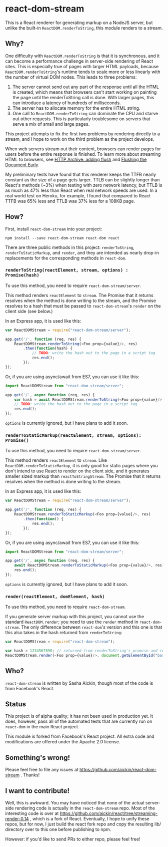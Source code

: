 # react-dom-stream

This is a React renderer for generating markup on a NodeJS server, but unlike the built-in `ReactDOM.renderToString`, this module renders to a stream.

## Why?

One difficulty with `ReactDOM.renderToString` is that it is synchronous, and it can become a performance challenge in server-side rendering of React sites. This is especially true of pages with larger HTML payloads, because `ReactDOM.renderToString`'s runtime tends to scale more or less linearly with the number of virtual DOM nodes. This leads to three problems:

1) The server cannot send out any part of the response until all the HTML is created, which means that browsers can't start working on painting the page until the renderToString call is done. With larger pages, this can introduce a latency of hundreds of milliseconds.
2) The server has to allocate memory for the entire HTML string.
3) One call to `ReactDOM.renderToString` can dominate the CPU and starve out other requests. This is particularly troublesome on servers that serve a mix of small and large pages.


This project attempts to fix the first two problems by rendering directly to a stream, and I hope to work on the third problem as the project develops.

When web servers stream out their content, browsers can render pages for users before the entire response is finished. To learn more about streaming HTML to browsers, see [HTTP Archive: adding flush](http://www.stevesouders.com/blog/2013/01/31/http-archive-adding-flush/) and [Flushing the Document Early](http://www.stevesouders.com/blog/2009/05/18/flushing-the-document-early/).

My preliminary tests have found that this renderer keeps the TTFB nearly constant as the size of a page gets larger. TTLB can be slightly longer than React's methods (~3%) when testing with zero network latency, but TTLB is as much as 47% less than React when real network speeds are used. In a real world test on Heroku, for example, I found that compared to React TTFB was 65% less and TTLB was 37% less for a 108KB page.

## How?

First, install `react-dom-stream` into your project:

```
npm install --save react-dom-stream react-dom react
```

There are three public methods in this project: `renderToString`, `renderToStaticMarkup`, and `render`, and they are intended as nearly drop-in replacements for the corresponding methods in `react-dom`. 

### `renderToString(reactElement, stream, options) : Promise(hash)`

To use this method, you need to require `react-dom-stream/server`.

This method renders `reactElement` to `stream`. The Promise that it returns resolves when the method is done writing to the stream, and the Promise resolves to a hash that must be passed to `react-dom-stream`'s `render` on the client side (see below.)

In an Express app, it is used like this:

```javascript
var ReactDOMStream = require("react-dom-stream/server");

app.get('/', function (req, res) {
	ReactDOMStream.renderToString(<Foo prop={value}/>, res)
		.then(function(hash) {
			// TODO: write the hash out to the page in a script tag
			res.end();
		});
});
```

Or, if you are using async/await from ES7, you can use it like this:

```javascript
import ReactDOMStream from "react-dom-stream/server";

app.get('/', async function (req, res) {
	var hash = await ReactDOMStream.renderToString(<Foo prop={value}/>, res);
	// TODO: write the hash out to the page in a script tag
	res.end();
});
```

`options` is currently ignored, but I have plans to add it soon.

### `renderToStaticMarkup(reactElement, stream, options): Promise()`

To use this method, you need to require `react-dom-stream/server`.

This method renders `reactElement` to `stream`. Like `ReactDOM.renderToStaticMarkup`, it is only good for static pages where you don't intend to use React to render on the client side, and it generates smaller sized markup than `reactToStringStream`. The Promise that it returns resolves when the method is done writing to the stream.

In an Express app, it is used like this:

```javascript
var ReactDOMStream = require("react-dom-stream/server");

app.get('/', function (req, res) {
	ReactDOMStream.renderToStaticMarkup(<Foo prop={value}/>, res)
		.then(function() {
			res.end();
		});
});
```

Or, if you are using async/await from ES7, you can use it like this:

```javascript
import ReactDOMStream from "react-dom-stream/server";

app.get('/', async function (req, res) {
	await ReactDOMStream.renderToStaticMarkup(<Foo prop={value}/>, res);
	res.end();
});
```

`options` is currently ignored, but I have plans to add it soon.

### `render(reactElement, domElement, hash)`

To use this method, you need to require `react-dom-stream`.

If you generate server markup with this project, you cannot use the standard `ReactDOM.render`; you need to use the `render` method in `react-dom-stream`. The only difference between `react-dom`'s version and this one is that this also takes in the hash returned from `renderToString`:

```javascript
var ReactDOMStream = require("react-dom-stream");

var hash = 1234567890; // returned from renderToString's promise and read out into the page
ReactDOMStream.render(<Foo prop={value}/>, document.getElementById("bar"), hash);
```

## Who?

`react-dom-stream` is written by Sasha Aickin, though most of the code is from Facebook's React.

## Status

This project is of alpha quality; it has not been used in production yet. It does, however, pass all of the automated tests that are currently run on `react-dom` in the main React project.

This module is forked from Facebook's React project. All extra code and modifications are offered under the Apache 2.0 license.

## Something's wrong!

Please feel free to file any issues at https://github.com/aickin/react-dom-stream . Thanks!

## I want to contribute!

Well, this is awkward. You may have noticed that none of the actual server-side rendering code is actually in the `react-dom-stream` repo. Most of the interesting code is over at https://github.com/aickin/react/tree/streaming-render-0.14 , which is a fork of React. Eventually, I hope to unify these repos, but for now, I just build the react fork repo and copy the resulting lib/ directory over to this one before publishing to npm. 

However: if you'd like to send PRs to either repo, please feel free!